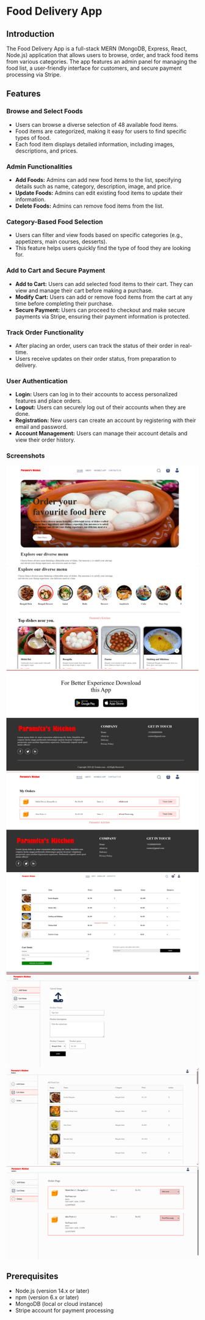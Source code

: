 # Food Delivery App

## Introduction
The Food Delivery App is a full-stack MERN (MongoDB, Express, React, Node.js) application that allows users to browse, order, and track food items from various categories. The app features an admin panel for managing the food list, a user-friendly interface for customers, and secure payment processing via Stripe.

## Features

### Browse and Select Foods
- Users can browse a diverse selection of 48 available food items.
- Food items are categorized, making it easy for users to find specific types of food.
- Each food item displays detailed information, including images, descriptions, and prices.

### Admin Functionalities
- **Add Foods:** Admins can add new food items to the list, specifying details such as name, category, description, image, and price.
- **Update Foods:** Admins can edit existing food items to update their information.
- **Delete Foods:** Admins can remove food items from the list.

### Category-Based Food Selection
- Users can filter and view foods based on specific categories (e.g., appetizers, main courses, desserts).
- This feature helps users quickly find the type of food they are looking for.

### Add to Cart and Secure Payment
- **Add to Cart:** Users can add selected food items to their cart. They can view and manage their cart before making a purchase.
- **Modify Cart:** Users can add or remove food items from the cart at any time before completing their purchase.
- **Secure Payment:** Users can proceed to checkout and make secure payments via Stripe, ensuring their payment information is protected.

### Track Order Functionality
- After placing an order, users can track the status of their order in real-time.
- Users receive updates on their order status, from preparation to delivery.

### User Authentication
- **Login:** Users can log in to their accounts to access personalized features and place orders.
- **Logout:** Users can securely log out of their accounts when they are done.
- **Registration:** New users can create an account by registering with their email and password.
- **Account Management:** Users can manage their account details and view their order history.

### Screenshots
![Home Page](Screenshots/Screenshot1.png)
![Explore Menu section](Screenshots/Screenshot2.png)
![Explore Mobile-app and Contact section](Screenshots/Screenshot3.png)
![My order page](Screenshots/Screenshot4.png)
![Cart page](Screenshots/Screenshot5.png)
![Admin add item page](Screenshots/Screenshot6.png)
![Admin list item page](Screenshots/Screenshot7.png)
![Admin order item page](Screenshots/Screenshot8.png)



## Prerequisites
- Node.js (version 14.x or later)
- npm (version 6.x or later)
- MongoDB (local or cloud instance)
- Stripe account for payment processing
